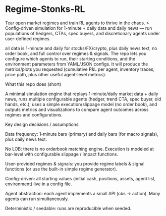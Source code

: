 # Regime-Stonks-RL
Tear open market regimes and train RL agents to thrive in the chaos.   > Config-driven simulation for 1-minute + daily data and daily news — run populations of hedgers, CTAs, spec buyers, and discretionary agents under user-defined regimes. 

all data is 1-minute and daily for stocks/FX/crypto, plus daily news text, no order book, and full control over regimes & signals. The repo lets you configure which agents to run, their starting conditions, and the environment parameters from YAML/JSON configs. It will produce the metrics/plots you requested (cumulative P&L per agent, inventory traces, price path, plus other useful agent-level metrics).

What this repo does (short)

A minimal simulation engine that replays 1-minute/daily market data + daily news, runs multiple configurable agents (hedger, trend CTA, spec buyer, old hands, etc.), uses a simple execution/slippage model (no order book), and outputs metrics and visualizations to compare agent outcomes across regimes and configurations.

Key design decisions / assumptions

Data frequency: 1-minute bars (primary) and daily bars (for macro signals), plus daily news text.

No LOB: there is no orderbook matching engine. Execution is modeled at bar-level with configurable slippage / impact functions.

User-provided regimes & signals: you provide regime labels & signal functions (or use the built-in simple regime generator).

Config-driven: all starting values (initial cash, positions, assets, agent list, environment) live in a config file.

Agent abstraction: each agent implements a small API (obs → action). Many agents can run simultaneously.

Deterministic / seedable: runs are reproducible when seeded.
